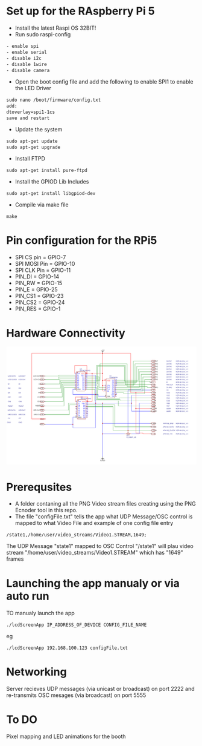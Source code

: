 # Set up for the RAspberry Pi 5

- Install the latest Raspi OS 32BIT!
- Run sudo raspi-config

```
- enable spi
- enable serial
- disable i2c
- disable 1wire
- disable camera
```

- Open the boot config file and add the following to enable SPI1 to enable the LED Driver

```
sudo nano /boot/firmware/config.txt
add:
dtoverlay=spi1-1cs
save and restart
```

- Update the system

```
sudo apt-get update
sudo apt-get upgrade
```

- Install FTPD

```
sudo apt-get install pure-ftpd
```

- Install the GPIOD Lib Includes

```
sudo apt-get install libgpiod-dev
```

- Compile via make file

```
make
```

# Pin configuration for the RPi5

- SPI CS pin = GPIO-7
- SPI MOSI Pin = GPIO-10
- SPI CLK Pin = GPIO-11
- PIN_DI = GPIO-14
- PIN_RW = GPIO-15
- PIN_E = GPIO-25
- PIN_CS1 = GPIO-23
- PIN_CS2 = GPIO-24
- PIN_RES = GPIO-1

# Hardware Connectivity

![Interface Board](https://github.com/NCMuseum/Lone-Phone/blob/main/Phone%20Booth%20Server/RPI_to_KS0108_InterfaceBoard.png)

# Prerequsites

-  A folder contaning all the PNG Video stream files creating using the PNG Ecnoder tool in this repo. 
-  The file "configFile.txt" tells the app what UDP Message/OSC control is mapped to what Video File and example of one config file entry
```
/state1,/home/user/video_streams/Video1.STREAM,1649;
```
The UDP Message "state1" mapped to OSC Control "/state1" will plau video stream "/home/user/video_streams/Video1.STREAM" which has "1649" frames

# Launching the app manualy or via auto run

TO manualy launch the app
```
./lcdScreenApp IP_ADDRESS_OF_DEVICE CONFIG_FILE_NAME
```
eg
```
./lcdScreenApp 192.168.100.123 configFile.txt
```

# Networking

Server recieves UDP messages (via unicast or broadcast) on port 2222 and re-transmits OSC mesages (via broadcast) on port 5555

# To DO

Pixel mapping and LED animations for the booth
